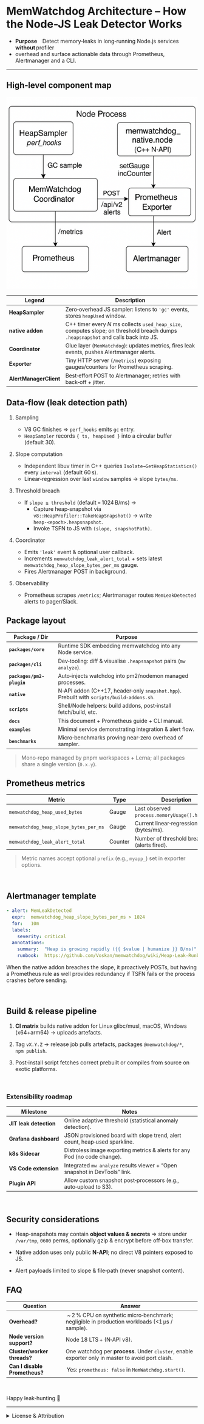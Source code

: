 # MemWatchdog Architecture – How the Node-JS Leak Detector Works

- **Purpose** Detect memory‑leaks in long‑running Node.js services **without** profiler  
- overhead and surface actionable data through Prometheus, Alertmanager and a CLI.

---

## High‑level component map

![MemWatchdog runtime architecture diagram](architecture.png)

| Legend                 | Description                                                                                                                         |
| ---------------------- | ----------------------------------------------------------------------------------------------------------------------------------- |
| **HeapSampler**        | Zero‑overhead JS sampler: listens to `'gc'` events, stores `heapUsed` window.                                                       |
| **native addon**       | C++ timer every *N* ms collects `used_heap_size`, computes slope; on threshold breach dumps `.heapsnapshot` and calls back into JS. |
| **Coordinator**        | Glue layer (`MemWatchdog`): updates metrics, fires leak events, pushes Alertmanager alerts.                                         |
| **Exporter**           | Tiny HTTP server (`/metrics`) exposing gauges/counters for Prometheus scraping.                                                     |
| **AlertManagerClient** | Best‑effort POST to Alertmanager; retries with back‑off + jitter.                                                                   |


## Data‑flow (leak detection path)

1. Sampling
   - V8 GC finishes ⇒ `perf_hooks` emits `gc` entry.
   - `HeapSampler` records `{ ts, heapUsed }` into a circular buffer (default 30).

2. Slope computation
   - Independent libuv timer in C++ queries `Isolate→GetHeapStatistics()` every `interval` (default 60 s).
   - Linear‑regression over last `window` samples → slope `bytes/ms`.

3. Threshold breach
   - If `slope ≥ threshold` (default = 1024 B/ms) → 
        - Capture heap‑snapshot via `v8::HeapProfiler::TakeHeapSnapshot()` → write `heap‑<epoch>.heapsnapshot`.
        - Invoke TSFN to JS with `(slope, snapshotPath)`.

4. Coordinator
   - Emits `'leak'` event & optional user callback.
   - Increments `memwatchdog_leak_alert_total` + sets latest `memwatchdog_heap_slope_bytes_per_ms` gauge.
   - Fires Alertmanager POST in background.
5. Observability
   - Prometheus scrapes `/metrics`; Alertmanager routes `MemLeakDetected` alerts to pager/Slack.


## Package layout

| Package / Dir             | Purpose                                                                                   |
| ------------------------- | ----------------------------------------------------------------------------------------- |
| **`packages/core`**       | Runtime SDK embedding memwatchdog into any Node service.                                  |
| **`packages/cli`**        | Dev‑tooling: diff & visualise `.heapsnapshot` pairs (`mw analyze`).                       |
| **`packages/pm2-plugin`** | Auto‑injects watchdog into pm2/nodemon managed processes.                                 |
| **`native`**              | N‑API addon (C++17, header‑only `snapshot.hpp`). Prebuilt with `scripts/build-addons.sh`. |
| **`scripts`**             | Shell/Node helpers: build addons, post‑install fetch/build, etc.                          |
| **`docs`**                | This document + Prometheus guide + CLI manual.                                            |
| **`examples`**            | Minimal service demonstrating integration & alert flow.                                   |
| **`benchmarks`**          | Micro‑benchmarks proving near‑zero overhead of sampler.                                   |

> Mono‑repo managed by pnpm workspaces + Lerna; all packages share a single version (`0.x.y`).

## Prometheus metrics

| Metric                                | Type    | Description                                     |
| ------------------------------------- | ------- | ----------------------------------------------- |
| `memwatchdog_heap_used_bytes`         | Gauge   | Last observed `process.memoryUsage().heapUsed`. |
| `memwatchdog_heap_slope_bytes_per_ms` | Gauge   | Current linear‑regression slope (bytes/ms).     |
| `memwatchdog_leak_alert_total`        | Counter | Number of threshold breaches (alerts fired).    |

> Metric names accept optional `prefix` (e.g., `myapp_`) set in exporter options.

<br/>

## Alertmanager template

```yaml
- alert: MemLeakDetected
  expr:  memwatchdog_heap_slope_bytes_per_ms > 1024
  for:   10m
  labels:
    severity: critical
  annotations:
    summary:  "Heap is growing rapidly ({{ $value | humanize }} B/ms)"
    runbook:  https://github.com/Voskan/memwatchdog/wiki/Heap-Leak-Runbook
```

When the native addon breaches the slope, it proactively POSTs, but having a
Prometheus rule as well provides redundancy if TSFN fails or the process
crashes before sending.

<br/>

## Build & release pipeline

1. **CI matrix** builds native addon for Linux glibc/musl, macOS, Windows (x64+arm64) → uploads artefacts.

2. Tag `vX.Y.Z` → release job pulls artefacts, packages `@memwatchdog/*`, `npm publish`.

3. Post‑install script fetches correct prebuilt or compiles from source on exotic platforms.

<br/>

### Extensibility roadmap

| Milestone              | Notes                                                                      |
| ---------------------- | -------------------------------------------------------------------------- |
| **JIT leak detection** | Online adaptive threshold (statistical anomaly detection).                 |
| **Grafana dashboard**  | JSON provisioned board with slope trend, alert count, heap‑used sparkline. |
| **k8s Sidecar**        | Distroless image exporting metrics & alerts for any Pod (no code change).  |
| **VS Code extension**  | Integrated `mw analyze` results viewer + “Open snapshot in DevTools” link. |
| **Plugin API**         | Allow custom snapshot post‑processors (e.g., auto‑upload to S3).           |


<br/>

## Security considerations

- Heap‑snapshots may contain **object values & secrets** ⇒ store under `/var/tmp`,
`0600` perms, optionally gzip & encrypt before off‑box transfer.

- Native addon uses only public **N‑API**; no direct V8 pointers exposed to JS.

- Alert payloads limited to slope & file‑path (never snapshot content).


## FAQ

| Question                      | Answer                                                                                             |
| ----------------------------- | -------------------------------------------------------------------------------------------------- |
| **Overhead?**                 |  \~ 2 % CPU on synthetic micro‑benchmark; negligible in production workloads (<1 µs / sample).     |
| **Node version support?**     | Node 18 LTS + (N‑API v8).                                                                          |
| **Cluster/worker threads?**   | One watchdog per **process**. Under `cluster`, enable exporter only in master to avoid port clash. |
| **Can I disable Prometheus?** |  Yes: `prometheus: false` in `MemWatchdog.start()`.                                                |


<br/>

Happy leak‑hunting 🚀


---

<details>
<summary>License & Attribution</summary>

> © 2025 Voskan Labs, Inc. &nbsp; <https://voskanlabs.com>  
> License: MIT  
> Author: **Voskan Voskanyan** &lt;voskan1989@gmail.com>  
> Last updated: 2023-10-01  
> This document is part of the **MemWatchdog** project
</details>